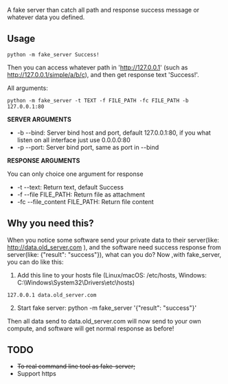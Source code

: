 A fake server than catch all path and response success message or whatever data you defined.

## Usage

`python -m fake_server Success!`

Then you can access whatever path in 'http://127.0.0.1' (such as http://127.0.0.1/simple/a/b/c), and then get response text 'Success!'.

All arguments:

`python -m fake_server -t TEXT -f FILE_PATH -fc FILE_PATH -b 127.0.0.1:80`

**SERVER ARGUMENTS**

+ -b --bind: Server bind host and port, default 127.0.0.1:80, if you what listen on all interface just use 0.0.0.0:80
+ -p --port: Server bind port, same as port in --bind

**RESPONSE ARGUMENTS**

You can only choice one argument for response

+ -t --text: Return text, default Success
+ -f --file FILE_PATH: Return file as attachment
+ -fc --file_content FILE_PATH: Return file content


## Why you need this?

When you notice some software send your private data to their server(like: http://data.old_server.com ), and 
the software need success response from server(like: {"result": "success"}), what can you do?
Now ,with fake_server, you can do like this:

1. Add this line to your hosts file (Linux/macOS: /etc/hosts, Windows: C:\Windows\System32\Drivers\etc\hosts)

`127.0.0.1 data.old_server.com`

2. Start fake server:
python -m fake_server '{"result": "success"}'

Then all data send to data.old_server.com will now send to your own compute, and software will get normal response as before! 

## TODO

+ ~~To real command line tool as fake-server;~~
+ Support https